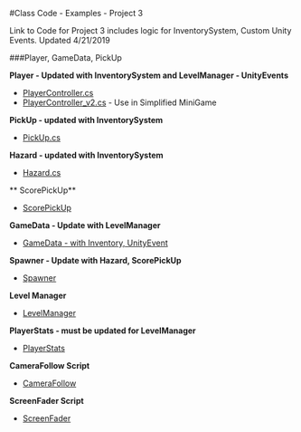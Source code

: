 #Class Code - Examples - Project 3 

Link to Code for Project 3 includes logic for InventorySystem, Custom Unity Events.
Updated 4/21/2019

###Player, GameData, PickUp

**Player - Updated with InventorySystem and LevelManager - UnityEvents**
- [PlayerController.cs ](/class-code-examples/playercontrollerv3-mods.md)
- [PlayerController_v2.cs](/project-2-dictionaries-to-store-data/inventory-scriptableobject/pickup-gamedata-mods/playercontrollerv2-mods/playercontrollerv2-final.md) - Use in Simplified MiniGame

**PickUp - updated with InventorySystem**
 - [PickUp.cs ](/class-code-examples/pickup-final.md)

**Hazard - updated with InventorySystem**
 - [Hazard.cs](/class-code-examples/pickup-final.md)
 
** ScorePickUp**
- [ScorePickUp](/class-code-examples/pickup-final.md)

 
**GameData - Update with LevelManager**
  - [GameData - with Inventory, UnityEvent](/class-code-examples/gamedata-final.md) 

**Spawner - Update with Hazard, ScorePickUp**
   - [Spawner](/class-code-examples/spawner-final.md)
   
**Level Manager**
 - [LevelManager ](/class-code-examples/levelmanager-final.md)
 
**PlayerStats - must be updated for LevelManager**
 - [PlayerStats](/class-code-examples/playerstats-final.md)
 
**CameraFollow Script**
 - [CameraFollow](/class-code-examples/camerafollow.md)

**ScreenFader Script**

 - [ScreenFader](/class-code-examples/screenfader.md)


